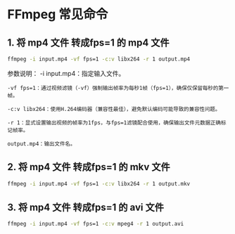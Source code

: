 # FFmpeg 常见命令

## 1. 将 mp4 文件 转成fps=1 的 mp4 文件

```bash
ffmpeg -i input.mp4 -vf fps=1 -c:v libx264 -r 1 output.mp4
```

参数说明：
    -i input.mp4：指定输入文件。

    -vf fps=1：通过视频滤镜（-vf）强制输出帧率为每秒1帧（fps=1），确保仅保留每秒的第一帧。

    -c:v libx264：使用H.264编码器（兼容性最佳），避免默认编码可能导致的兼容性问题。

    -r 1：显式设置输出视频的帧率为1fps，与fps=1滤镜配合使用，确保输出文件元数据正确标记帧率。
    
    output.mp4：输出文件名。

## 2. 将 mp4 文件 转成fps=1 的 mkv 文件

```bash
ffmpeg -i input.mp4 -vf fps=1 -c:v libx264 -r 1 output.mkv
```
    
## 3. 将 mp4 文件 转成fps=1 的 avi 文件

```bash
ffmpeg -i input.mp4 -vf fps=1 -c:v mpeg4 -r 1 output.avi
```
